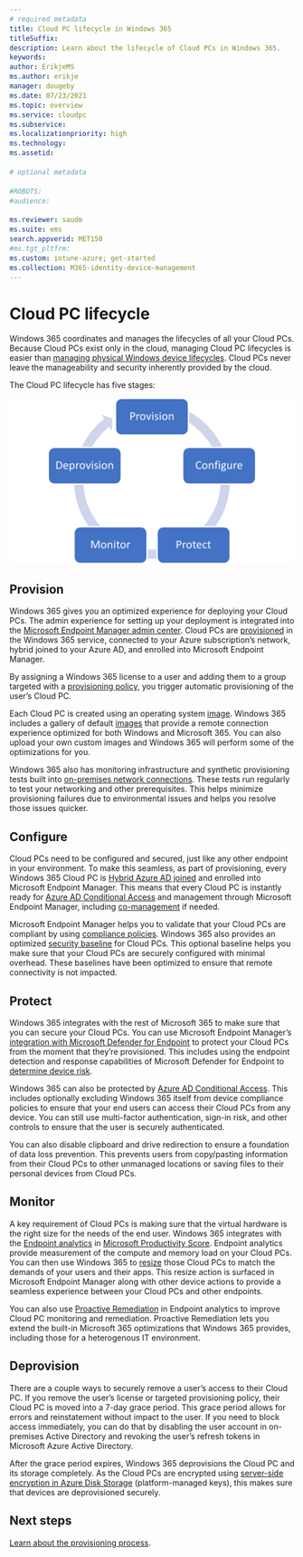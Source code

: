 ```yaml
---
# required metadata
title: Cloud PC lifecycle in Windows 365
titleSuffix:
description: Learn about the lifecycle of Cloud PCs in Windows 365.
keywords:
author: ErikjeMS  
ms.author: erikje
manager: dougeby
ms.date: 07/23/2021
ms.topic: overview
ms.service: cloudpc
ms.subservice:
ms.localizationpriority: high
ms.technology:
ms.assetid: 

# optional metadata

#ROBOTS:
#audience:

ms.reviewer: saudm
ms.suite: ems
search.appverid: MET150
#ms.tgt_pltfrm:
ms.custom: intune-azure; get-started
ms.collection: M365-identity-device-management
---
```


# Cloud PC lifecycle

Windows 365 coordinates and manages the lifecycles of all your Cloud PCs. Because Cloud PCs exist only in the cloud, managing Cloud PC lifecycles is easier than [managing physical Windows device lifecycles](/mem/intune/fundamentals/device-lifecycle.md). Cloud PCs never leave the manageability and security inherently provided by the cloud.

The Cloud PC lifecycle has five stages:

![Cloud PC lifecycle stages.](./media/lifecycle/lifecycle-stages.png)

## Provision

Windows 365 gives you an optimized experience for deploying your Cloud PCs. The admin experience for setting up your deployment is integrated into the [Microsoft Endpoint Manager admin center](https://go.microsoft.com/fwlink/?linkid=2109431). Cloud PCs are [provisioned](provisioning.md) in the Windows 365 service, connected to your Azure subscription’s network, hybrid joined to your Azure AD, and enrolled into Microsoft Endpoint Manager.

By assigning a Windows 365 license to a user and adding them to a group targeted with a [provisioning policy](provisioning.md), you trigger automatic provisioning of the user’s Cloud PC.

Each Cloud PC is created using an operating system [image](device-images.md). Windows 365 includes a gallery of default [images](device-images.md) that provide a remote connection experience optimized for both Windows and Microsoft 365. You can also upload your own custom images and Windows 365 will perform some of the optimizations for you.

Windows 365 also has monitoring infrastructure and synthetic provisioning tests built into [on-premises network connections](on-premises-network-connections.md). These tests run regularly to test your networking and other prerequisites. This helps minimize provisioning failures due to environmental issues and helps you resolve those issues quicker.

## Configure

Cloud PCs need to be configured and secured, just like any other endpoint in your environment. To make this seamless, as part of provisioning, every Windows 365 Cloud PC is [Hybrid Azure AD joined](/azure/active-directory/devices/concept-azure-ad-join-hybrid) and enrolled into Microsoft Endpoint Manager. This means that every Cloud PC is instantly ready for [Azure AD Conditional Access](/azure/active-directory/conditional-access/overview) and management through Microsoft Endpoint Manager, including [co-management](/mem/configmgr/comanage/overview) if needed.

Microsoft Endpoint Manager helps you to validate that your Cloud PCs are compliant by using [compliance policies](/mem/intune/protect/device-compliance-get-started). Windows 365 also provides an optimized [security baseline](/mem/intune/protect/security-baselines) for Cloud PCs. This optional baseline helps you make sure that your Cloud PCs are securely configured with minimal overhead. These baselines have been optimized to ensure that remote connectivity is not impacted.

## Protect

Windows 365 integrates with the rest of Microsoft 365 to make sure that you can secure your Cloud PCs. You can use Microsoft Endpoint Manager’s [integration with Microsoft Defender for Endpoint](/mem/intune/protect/advanced-threat-protection) to protect your Cloud PCs from the moment that they’re provisioned. This includes using the endpoint detection and response capabilities of Microsoft Defender for Endpoint to [determine device risk](/mem/intune/protect/advanced-threat-protection-configure#create-and-assign-compliance-policy-to-set-device-risk-level).

Windows 365 can also be protected by [Azure AD Conditional Access](/azure/active-directory/conditional-access/overview). This includes optionally excluding Windows 365 itself from device compliance policies to ensure that your end users can access their Cloud PCs from any device. You can still use multi-factor authentication, sign-in risk, and other controls to ensure that the user is securely authenticated.

You can also disable clipboard and drive redirection to ensure a foundation of data loss prevention.  This prevents users from copy/pasting information from their Cloud PCs to other unmanaged locations or saving files to their personal devices from Cloud PCs.

## Monitor

A key requirement of Cloud PCs is making sure that the virtual hardware is the right size for the needs of the end user. Windows 365 integrates with the [Endpoint analytics](/mem/analytics/overview) in [Microsoft Productivity Score](/microsoft-365/admin/productivity/productivity-score). Endpoint analytics provide measurement of the compute and memory load on your Cloud PCs. You can then use Windows 365 to [resize](resize-cloud-pc.md) those Cloud PCs to match the demands of your users and their apps. This resize action is surfaced in Microsoft Endpoint Manager along with other device actions to provide a seamless experience between your Cloud PCs and other endpoints.

You can also use [Proactive Remediation](/mem/analytics/proactive-remediations) in Endpoint analytics to improve Cloud PC monitoring and remediation. Proactive Remediation lets you extend the built-in Microsoft 365 optimizations that Windows 365 provides, including those for a heterogenous IT environment.

## Deprovision

There are a couple ways to securely remove a user’s access to their Cloud PC. If you remove the user’s license or targeted provisioning policy, their Cloud PC is moved into a 7-day grace period. This grace period allows for errors and reinstatement without impact to the user. If you need to block access immediately, you can do that by disabling the user account in on-premises Active Directory and revoking the user’s refresh tokens in Microsoft Azure Active Directory.

After the grace period expires, Windows 365 deprovisions the Cloud PC and its storage completely. As the Cloud PCs are encrypted using [server-side encryption in Azure Disk Storage](/azure/virtual-machines/disk-encryption) (platform-managed keys), this makes sure that devices are deprovisioned securely.

<!-- ########################## -->
## Next steps

[Learn about the provisioning process](provisioning.md).
